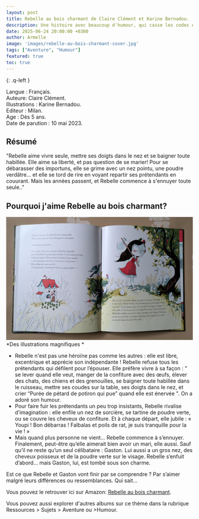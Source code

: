 ```yaml
---
layout: post
title: Rebelle au bois charmant de Claire Clément et Karine Bernadou.
description: Une histoire avec beaucoup d'humour, qui casse les codes et montre que s’aimer, c’est aussi accueillir l’autre tel qu’il est malgré des différences.
date: 2025-06-24 20:00:00 +0300
author: Armelle
image: 'images/rebelle-au-bois-charmant-cover.jpg'
tags: ["Aventure", "Humour"]
featured: true
toc: true
---
```


{: .q-left }

Langue : Français.        
Auteure:  Claire Clément.     
Illustrations : Karine Bernadou.       
Editeur : Milan.          
Age : Dès 5 ans.           
Date de parution : 10 mai 2023.

## Résumé

"Rebelle aime vivre seule, mettre ses doigts dans le nez et se baigner toute habillée. Elle aime sa liberté, et pas question de se marier! Pour se débarasser des importuns, elle se grime avec un nez pointu, une poudre verdâtre... et elle se tord de rire en voyant repartir ses prétendants en couurant. Mais les années passent, et Rebelle commence à s'ennuyer toute seule.."

## Pourquoi j'aime Rebelle au bois charmant? 

![Des illustrations magnifiques](images/rebelle-au-bois-charmant-int.jpg)
*Des illustrations magnifiques *
- Rebelle n'est pas une héroïne pas comme les autres : elle est libre, excentrique et apprécie son indépendante ! Rebelle refuse tous les prétendants qui défilent pour l’épouser. Elle préfère vivre à sa façon : " se lever quand elle veut, manger de la confiture avec des œufs, élever des chats, des chiens et des grenouilles, se baigner toute habillée dans le ruisseau, mettre ses coudes sur la table, ses doigts dans le nez, et crier “Purée de pétard de potiron qui pue” quand elle est énervée ". On a adoré son humour.
- Pour faire fuir les prétendants un peu trop insistants, Rebelle rivalise d’imagination : elle enfile un nez de sorcière, se tartine de poudre verte, ou se couvre les cheveux de confiture. Et à chaque départ, elle jubile : « Youpi ! Bon débarras ! Falbalas et poils de rat, je suis tranquille pour la vie ! »
- Mais quand plus personne ne vient… Rebelle commence à s’ennuyer. Finalement, peut-être qu’elle aimerait bien avoir un mari, elle aussi. Sauf qu’il ne reste qu’un seul célibataire : Gaston. Lui aussi a un gros nez, des cheveux poisseux et de la poudre verte sur le visage. Rebelle s’enfuit d’abord… mais Gaston, lui, est tombé sous son charme.

Est ce que Rebelle et Gaston vont finir par se comprendre ? Par s’aimer malgré leurs différences ou ressemblances. Qui sait...

Vous pouvez le retrouver ici sur Amazon: [Rebelle au bois charmant](https://amzn.to/4kJpm1D). 

Vous pouvez aussi explorer d'autres albums sur ce thème dans la rubrique Ressources > Sujets > Aventure ou >Humour. 